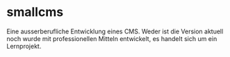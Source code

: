 smallcms
========

Eine ausserberufliche Entwicklung eines CMS. Weder ist die Version aktuell noch wurde mit professionellen Mitteln entwickelt, es handelt sich um ein Lernprojekt.
